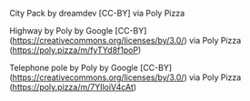 City Pack by dreamdev [CC-BY] via Poly Pizza

Highway by Poly by Google [CC-BY] (https://creativecommons.org/licenses/by/3.0/) via Poly Pizza (https://poly.pizza/m/fyTYd8f1poP)

Telephone pole by Poly by Google [CC-BY] (https://creativecommons.org/licenses/by/3.0/) via Poly Pizza (https://poly.pizza/m/7YIloiV4cAt)